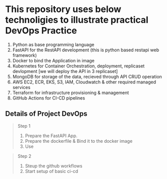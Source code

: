 # This repository uses below technoligies to illustrate practical DevOps Practice

1. Python as base programming language
2. FastAPI for the RestAPI development (this is python based restapi web framework)
3. Docker to bind the Application in image 
4. Kubernetes for Container Orchestration, deployment, replicaset devlopment [we will deploy the API in 3 replicaset]
5. MongoDB for storage of the data, recieved through API CRUD operation 
6. AWS EC2, ECR, EKS, S3, IAM, Cloudwatch & other required managed services
7. Terraform for infrastructure provisioning & management 
8. GitHub Actions for CI-CD pipelines 

## Details of Project DevOps

> Step 1
> 1. Prepare the FastAPI App.
> 2. Prepare the dockerfile & Bind it to the docker image
> 3. Use 

> Step 2
> 1. Steup the github workflows 
> 2. Start setup of basic ci-cd 